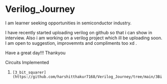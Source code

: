 # Verilog_Journey



I am learner seeking opportunities in semiconductor industry. 

I have recently started uploading verilog on github so that i can show in interview. Also i am working on a verilog project which ill be uploading soon. 
I am open to suggestion, improvemnts and compliments too xd . 


Have a great day!!!
Thankyou



Circuits Implemented

1)     [3_bit_squarer](https://github.com/harshitthakur7168/Verilog_Journey/tree/main/3Bit_squarer)


